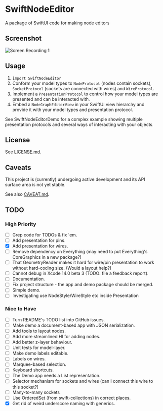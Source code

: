 # SwiftNodeEditor

A package of SwiftUI code for making node editors

## Screenshot

![Screen Recording 1](Documentation/Screen%20Recording%201.gif)

## Usage

1. `import SwiftNodeEditor`
2. Conform your model types to `NodeProtocol` (nodes contain sockets), `SocketProtocol` (sockets are connected with wires) and `WireProtocol`.
3. Implement a `PresentationProtocol` to control how your model types are presented and can be interacted with.
4. Embed a `NodeGraphEditorView` in your SwiftUI view hierarchy and provide it with your model types and presentation protocol.

See SwiftNodeEditorDemo for a complex example showing multiple presentation protocols and several ways of interacting with your objects.

## License

See [LICENSE.md](LICENSE.md).

## Caveats

This project is (currently) undergoing active development and its API surface area is not yet stable.

See also [CAVEAT.md](CAVEAT.md).

## TODO

### High Priority

- [ ] Grep code for TODOs & fix 'em.
- [ ] Add presentation for pins.
- [X] Add presentation for wires.
- [ ] Remove dependency on Everything (may need to put Everything's CoreGraphics in a new package?)
- [ ] That GeometryReader makes it hard for wire/pin presentation to work without hard-coding size. (Would a layout help?)
- [ ] Cannot debug in Xcode 14.0 beta 3 (TODO: file a feedback report).
- [ ] Documentation.
- [ ] Fix project structure - the app and demo package should be merged.
- [ ] Simple demo.
- [ ] Investigating use NodeStyle/WireStyle etc inside Presentation

### Nice to Have

- [ ] Turn README's TODO list into GitHub issues.
- [ ] Make demo a document-based app with JSON serialization.
- [ ] Add tools to layout nodes.
- [ ] Add more streamlined HI for adding nodes.
- [ ] Add better z-layer behaviour.
- [ ] Unit tests for model-layer.
- [ ] Make demo labels editable.
- [ ] Labels on wires.
- [ ] Marquee-based selection.
- [ ] Keyboard shortcuts.
- [ ] The Demo app needs a List representation.
- [ ] Selector mechanism for sockets and wires (can I connect this wire to this socket?)
- [ ] Many-to-many sockets
- [ ] Use OrderedSet (from swift-collections) in correct places.
- [X] Get rid of weird underscore naming with generics.
